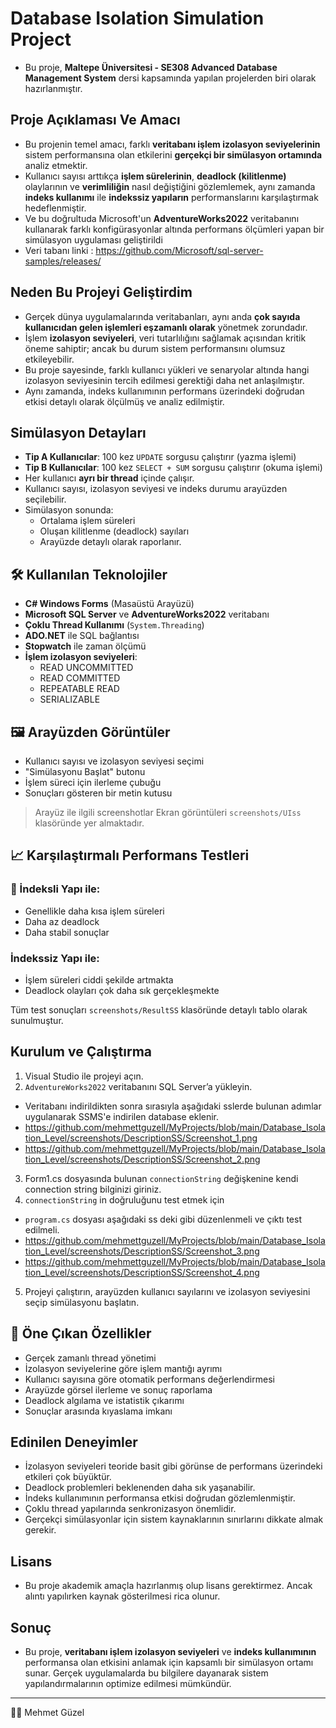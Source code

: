# Database Isolation Simulation Project
- Bu proje, **Maltepe Üniversitesi - SE308 Advanced Database Management System** dersi kapsamında yapılan projelerden biri olarak hazırlanmıştır.


## Proje Açıklaması Ve Amacı
- Bu projenin temel amacı, farklı **veritabanı işlem izolasyon seviyelerinin** sistem performansına olan etkilerini **gerçekçi bir simülasyon ortamında** analiz etmektir.
- Kullanıcı sayısı arttıkça **işlem sürelerinin**, **deadlock (kilitlenme)** olaylarının ve **verimliliğin** nasıl değiştiğini gözlemlemek, aynı zamanda **indeks kullanımı** ile **indekssiz yapıların** performanslarını karşılaştırmak hedeflenmiştir.
- Ve bu doğrultuda Microsoft'un **AdventureWorks2022** veritabanını kullanarak farklı konfigürasyonlar altında performans ölçümleri yapan bir simülasyon uygulaması geliştirildi
- Veri tabanı linki : https://github.com/Microsoft/sql-server-samples/releases/

## Neden Bu Projeyi Geliştirdim
- Gerçek dünya uygulamalarında veritabanları, aynı anda **çok sayıda kullanıcıdan gelen işlemleri eşzamanlı olarak** yönetmek zorundadır.
- İşlem **izolasyon seviyeleri**, veri tutarlılığını sağlamak açısından kritik öneme sahiptir; ancak bu durum sistem performansını olumsuz etkileyebilir.
- Bu proje sayesinde, farklı kullanıcı yükleri ve senaryolar altında hangi izolasyon seviyesinin tercih edilmesi gerektiği daha net anlaşılmıştır.
- Aynı zamanda, indeks kullanımının performans üzerindeki doğrudan etkisi detaylı olarak ölçülmüş ve analiz edilmiştir.


## Simülasyon Detayları
- **Tip A Kullanıcılar**: 100 kez `UPDATE` sorgusu çalıştırır (yazma işlemi)
- **Tip B Kullanıcılar**: 100 kez `SELECT + SUM` sorgusu çalıştırır (okuma işlemi)
- Her kullanıcı **ayrı bir thread** içinde çalışır.
- Kullanıcı sayısı, izolasyon seviyesi ve indeks durumu arayüzden seçilebilir.
- Simülasyon sonunda:
  - Ortalama işlem süreleri
  - Oluşan kilitlenme (deadlock) sayıları
  - Arayüzde detaylı olarak raporlanır.


## 🛠️ Kullanılan Teknolojiler
- **C# Windows Forms** (Masaüstü Arayüzü)
- **Microsoft SQL Server** ve **AdventureWorks2022** veritabanı
- **Çoklu Thread Kullanımı** (`System.Threading`)
- **ADO.NET** ile SQL bağlantısı
- **Stopwatch** ile zaman ölçümü
- **İşlem izolasyon seviyeleri**: 
  - READ UNCOMMITTED
  - READ COMMITTED
  - REPEATABLE READ
  - SERIALIZABLE


## 🖼️ Arayüzden Görüntüler
- Kullanıcı sayısı ve izolasyon seviyesi seçimi
- "Simülasyonu Başlat" butonu
- İşlem süreci için ilerleme çubuğu
- Sonuçları gösteren bir metin kutusu

> Arayüz ile ilgili screenshotlar Ekran görüntüleri `screenshots/UIss` klasöründe yer almaktadır.


## 📈 Karşılaştırmalı Performans Testleri
### 🔹 İndeksli Yapı ile:
- Genellikle daha kısa işlem süreleri
- Daha az deadlock
- Daha stabil sonuçlar

### İndekssiz Yapı ile:
- İşlem süreleri ciddi şekilde artmakta
- Deadlock olayları çok daha sık gerçekleşmekte

Tüm test sonuçları `screenshots/ResultSS` klasöründe detaylı tablo olarak sunulmuştur.


## Kurulum ve Çalıştırma
1. Visual Studio ile projeyi açın.
2. `AdventureWorks2022` veritabanını SQL Server’a yükleyin.
  - Veritabanı indirildikten sonra sırasıyla aşağıdaki sslerde bulunan adımlar uygulanarak SSMS'e indirilen database eklenir.
  - https://github.com/mehmettguzell/MyProjects/blob/main/Database_Isolation_Level/screenshots/DescriptionSS/Screenshot_1.png
  - https://github.com/mehmettguzell/MyProjects/blob/main/Database_Isolation_Level/screenshots/DescriptionSS/Screenshot_2.png
3. Form1.cs dosyasında bulunan `connectionString` değişkenine kendi connection string bilginizi giriniz.
4. `connectionString` in doğruluğunu test etmek için  
  - `program.cs` dosyası aşağıdaki ss deki gibi düzenlenmeli ve çıktı test edilmeli.
  - https://github.com/mehmettguzell/MyProjects/blob/main/Database_Isolation_Level/screenshots/DescriptionSS/Screenshot_3.png
  - https://github.com/mehmettguzell/MyProjects/blob/main/Database_Isolation_Level/screenshots/DescriptionSS/Screenshot_4.png
5. Projeyi çalıştırın, arayüzden kullanıcı sayılarını ve izolasyon seviyesini seçip simülasyonu başlatın.


## 📌 Öne Çıkan Özellikler
- Gerçek zamanlı thread yönetimi
- İzolasyon seviyelerine göre işlem mantığı ayrımı
- Kullanıcı sayısına göre otomatik performans değerlendirmesi
- Arayüzde görsel ilerleme ve sonuç raporlama
- Deadlock algılama ve istatistik çıkarımı
- Sonuçlar arasında kıyaslama imkanı


## Edinilen Deneyimler
- İzolasyon seviyeleri teoride basit gibi görünse de performans üzerindeki etkileri çok büyüktür.
- Deadlock problemleri beklenenden daha sık yaşanabilir.
- İndeks kullanımının performansa etkisi doğrudan gözlemlenmiştir.
- Çoklu thread yapılarında senkronizasyon önemlidir.
- Gerçekçi simülasyonlar için sistem kaynaklarının sınırlarını dikkate almak gerekir.

## Lisans
- Bu proje akademik amaçla hazırlanmış olup lisans gerektirmez. Ancak alıntı yapılırken kaynak gösterilmesi rica olunur.

## Sonuç
- Bu proje, **veritabanı işlem izolasyon seviyeleri** ve **indeks kullanımının** performansa olan etkisini anlamak için kapsamlı bir simülasyon ortamı sunar. Gerçek uygulamalarda bu bilgilere dayanarak sistem yapılandırmalarının optimize edilmesi mümkündür.
---

👨‍💻 Mehmet Güzel
